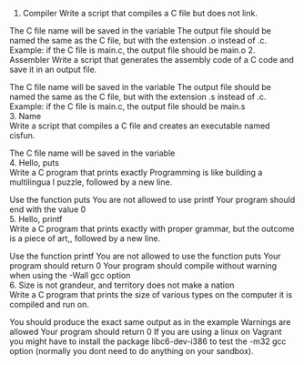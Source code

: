 1. Compiler
Write a script that compiles a C file but does not link.

The C file name will be saved in the variable 
The output file should be named the same as the C file, but with the extension .o instead of .c.
Example: if the C file is main.c, the output file should be main.o
2. Assembler
Write a script that generates the assembly code of a C code and save it in an output file.

The C file name will be saved in the variable 
The output file should be named the same as the C file, but with the extension .s instead of .c.
Example: if the C file is main.c, the output file should be main.s
<br>3. Name <br> Write a script that compiles a C file and creates an executable named cisfun.

The C file name will be saved in the variable  
4. Hello, puts<br>Write a C program that prints exactly Programming is like building a multilingua
l puzzle, followed by a new line.

Use the function puts
You are not allowed to use printf
Your program should end with the value 0 <br>
5. Hello, printf <br> Write a C program that prints exactly with proper grammar, but the outcome is a piece of art,, followed by a new line.

Use the function printf
You are not allowed to use the function puts
Your program should return 0
Your program should compile without warning when using the -Wall gcc option <br>
6. Size is not grandeur, and territory does not make a nation <br> Write a C program that prints the size of various types on the computer it is compiled and run on.

You should produce the exact same output as in the example
Warnings are allowed
Your program should return 0
If you are using a linux on Vagrant you might have to install the package libc6-dev-i386 to test the -m32 gcc option (normally you dont need to do anything on your sandbox). <br>
